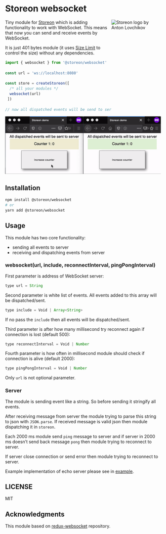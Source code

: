 # Storeon websocket

<img src="https://storeon.github.io/storeon/logo.svg" align="right"
     alt="Storeon logo by Anton Lovchikov" width="160" height="142">

Tiny module for [Storeon] which is adding functionality to work with WebSocket. This means that now you can send and receive events by WebSocket.

It is just 401 bytes module (it uses [Size Limit] to control the size) without any dependencies.

[Storeon]: https://github.com/storeon/storeon
[Size Limit]: https://github.com/ai/size-limit

```js
import { websocket } from '@storeon/websocket'

const url = 'ws://localhost:8080'

const store = createStoreon([
  /* all your modules */
  websocket(url)
 ])

// now all dispatched events will be send to server with address ws://localhost:8080
```

![Example of using websocket events functionality](example.gif)

## Installation

```bash
npm install @storeon/websocket
# or
yarn add @storeon/websocket
```

## Usage

This module has two core functionality:

- sending all events to server
- receiving and dispatching events from server

### websocket(url, include, reconnectInterval, pingPongInterval)

First parameter is address of WebSocket server:
```js
type url = String
```

Second parameter is white list of events. 
All events added to this array will be dispatched/sent.

```js
type include = Void | Array<String>
```

If no pass the `include` then all events will be dispatched/sent.

Third parameter is after how many millisecond try reconnect again if connection is lost (default 500):
```js
type reconnectInterval = Void | Number
```

Fourth parameter is how often in millisecond module should check if connection is alive (default 2000):
```js
type pingPongInterval = Void | Number
```

Only `url` is not optional parameter.

### Server

The module is sending event like a string. So before sending it stringify all events.

After receiving message from server the module trying to parse this string to json with `JSON.parse`.
If received message is valid json then module dispatching it in `storeon`.

Each 2000 ms module send `ping` message to server and if server in 2000 ms doesn’t send back message `pong`
then module trying to reconnect to server.

If server close connection or send error then module trying to reconnect to server.

Example implementation of echo server please see in [example](./test/demo/ws_server.js).

## LICENSE

MIT

## Acknowledgments

This module based on [redux-websocket](https://github.com/giantmachines/redux-websocket) repository.

